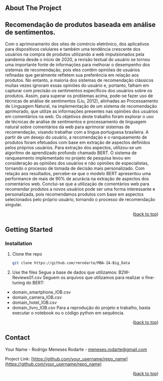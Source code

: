 <!-- ABOUT THE PROJECT -->
## About The Project
## Recomendação de produtos baseada em análise de sentimentos.

Com o aprimoramento dos sites de comércio eletrônico, dos aplicativos para dispositivos celulares e também uma tendência crescente dos usuários na compra de produtos utilizando a web impulsionados pela pandemia desde o início de 2020, a revisão textual do usuário se tornou uma importante fonte de informações para melhorar o desempenho dos sistemas de recomendação, pois eles contêm opiniões de usuários refinadas que geralmente refletem sua preferência em relação aos produtos. No entanto, a maioria dos sistemas de recomendação clássicos muitas vezes ignoram essas opiniões do usuário e, portanto, falham em capturar com precisão os sentimentos específicos dos usuários sobre os produtos. Assim, para superar os problemas acima, pode-se fazer uso de técnicas de análise de sentimentos (Liu, 2012), alinhadas ao Processamento de Linguagem Natural, na implementação de um sistema de recomendação aprimorado, que utilize as informações presentes nas opiniões dos usuários em comentários na web. Os objetivos deste trabalho foram explorar o uso de técnicas de análise de sentimentos e processamento de linguagem natural sobre comentários da web para aprimorar sistemas de recomendação, visando trabalhar com a língua portuguesa brasileira. A partir de um desejo do usuário, a recomendação e o ranqueamento de produtos foram efetuados com base em extração de aspectos definidos pelos próprios usuários. Para extração dos aspectos, utilizou-se um algoritmo de aprendizado profundo chamado BERT. O sistema de ranqueamento implementado no projeto de pesquisa levou em consideração as opiniões dos usuários e não opiniões de especialistas, tornando o processo de tomada de decisão mais personalizado. Com relação aos resultados, percebe-se que o modelo BERT apresentou uma performance de mais de 90% de acurácia na extração de aspectos dos comentários web. Conclui-se que a utilização de comentários web para recomendar produtos a novos usuários pode ser uma forma interessante e personalizada, pois recomendamos produtos com base em aspectos selecionados pelo próprio usuário, tornando o processo de recomendação singular.

<p align="right">(<a href="#readme-top">back to top</a>)</p>

<!-- GETTING STARTED -->
## Getting Started

### Installation

1. Clone the repo
   ```sh
   git clone https://github.com/rmrodarte/MBA-IA-Big_Data
   ```
2. Use the files 
Segue a base de dados que utilizamos: B2W-Reviews01.csv
Seguem os arquivos que utilizamos para realizar o fine-tuning do BERT:

- domain_smartphone_IOB.csv
- domain_camera_IOB.csv
- domain_hotel_IOB.csv
- domain_livro_IOB.csv
Para a reprodução do projeto e trabalho, basta executar o notebook ou o código python em sequência.

<p align="right">(<a href="#readme-top">back to top</a>)</p>


<!-- CONTACT -->
## Contact

Your Name - Rodrigo Meneses Rodarte - meneses.rodarte@gmail.com

Project Link: [https://github.com/your_username/repo_name](https://github.com/your_username/repo_name)

<p align="right">(<a href="#readme-top">back to top</a>)</p>
